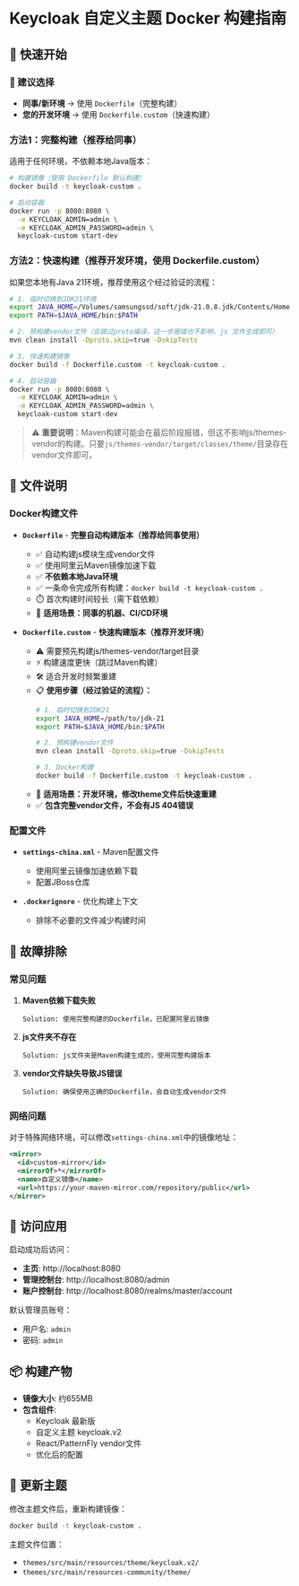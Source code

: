 # Keycloak 自定义主题 Docker 构建指南

## 🚀 快速开始

### 🎯 建议选择

- **同事/新环境** → 使用 `Dockerfile`（完整构建）
- **您的开发环境** → 使用 `Dockerfile.custom`（快速构建）

### 方法1：完整构建（推荐给同事）
适用于任何环境，不依赖本地Java版本：

```bash
# 构建镜像（使用 Dockerfile 默认构建）
docker build -t keycloak-custom .

# 启动容器
docker run -p 8080:8080 \
  -e KEYCLOAK_ADMIN=admin \
  -e KEYCLOAK_ADMIN_PASSWORD=admin \
  keycloak-custom start-dev
```

### 方法2：快速构建（推荐开发环境，使用 Dockerfile.custom）
如果您本地有Java 21环境，推荐使用这个经过验证的流程：

```bash
# 1. 临时切换到JDK21环境
export JAVA_HOME=/Volumes/samsungssd/soft/jdk-21.0.8.jdk/Contents/Home
export PATH=$JAVA_HOME/bin:$PATH

# 2. 预构建vendor文件（会跳过proto编译，这一步报错也不影响，js 文件生成即可）
mvn clean install -Dproto.skip=true -DskipTests

# 3. 快速构建镜像
docker build -f Dockerfile.custom -t keycloak-custom .

# 4. 启动容器
docker run -p 8080:8080 \
  -e KEYCLOAK_ADMIN=admin \
  -e KEYCLOAK_ADMIN_PASSWORD=admin \
  keycloak-custom start-dev
```

> ⚠️ **重要说明**：Maven构建可能会在最后阶段报错，但这不影响js/themes-vendor的构建。只要`js/themes-vendor/target/classes/theme/`目录存在vendor文件即可。

## 📁 文件说明

### Docker构建文件

- **`Dockerfile`** - **完整自动构建版本（推荐给同事使用）**
  - ✅ 自动构建js模块生成vendor文件
  - ✅ 使用阿里云Maven镜像加速下载
  - ✅ **不依赖本地Java环境**
  - ✅ 一条命令完成所有构建：`docker build -t keycloak-custom .`
  - ⏱️ 首次构建时间较长（需下载依赖）
  - 🎯 **适用场景：同事的机器、CI/CD环境**

- **`Dockerfile.custom`** - **快速构建版本（推荐开发环境）**
  - ⚠️ 需要预先构建js/themes-vendor/target目录
  - ⚡ 构建速度更快（跳过Maven构建）
  - 🛠️ 适合开发时频繁重建
  - 📋 **使用步骤（经过验证的流程）：**
    ```bash
    # 1. 临时切换到JDK21
    export JAVA_HOME=/path/to/jdk-21
    export PATH=$JAVA_HOME/bin:$PATH
    
    # 2. 预构建vendor文件
    mvn clean install -Dproto.skip=true -DskipTests
    
    # 3. Docker构建
    docker build -f Dockerfile.custom -t keycloak-custom .
    ```
  - 🎯 **适用场景：开发环境，修改theme文件后快速重建**
  - ✅ **包含完整vendor文件，不会有JS 404错误**

### 配置文件

- **`settings-china.xml`** - Maven配置文件
  - 使用阿里云镜像加速依赖下载
  - 配置JBoss仓库

- **`.dockerignore`** - 优化构建上下文
  - 排除不必要的文件减少构建时间

## 🔧 故障排除

### 常见问题

1. **Maven依赖下载失败**
   ```
   Solution: 使用完整构建的Dockerfile，已配置阿里云镜像
   ```

2. **js文件夹不存在**
   ```
   Solution: js文件夹是Maven构建生成的，使用完整构建版本
   ```

3. **vendor文件缺失导致JS错误**
   ```
   Solution: 确保使用正确的Dockerfile，会自动生成vendor文件
   ```

### 网络问题

对于特殊网络环境，可以修改`settings-china.xml`中的镜像地址：

```xml
<mirror>
  <id>custom-mirror</id>
  <mirrorOf>*</mirrorOf>
  <name>自定义镜像</name>
  <url>https://your-maven-mirror.com/repository/public</url>
</mirror>
```

## 🎯 访问应用

启动成功后访问：
- **主页**: http://localhost:8080
- **管理控制台**: http://localhost:8080/admin
- **账户控制台**: http://localhost:8080/realms/master/account

默认管理员账号：
- 用户名: `admin`
- 密码: `admin`

## 📦 构建产物

- **镜像大小**: 约655MB
- **包含组件**:
  - Keycloak 最新版
  - 自定义主题 keycloak.v2
  - React/PatternFly vendor文件
  - 优化后的配置

## 🔄 更新主题

修改主题文件后，重新构建镜像：

```bash
docker build -t keycloak-custom .
```

主题文件位置：
- `themes/src/main/resources/theme/keycloak.v2/`
- `themes/src/main/resources-community/theme/`